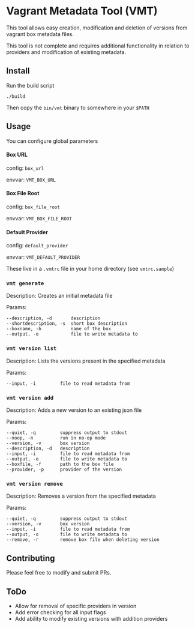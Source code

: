 # Vagrant Metadata Tool (VMT)

This tool allows easy creation, modification and deletion of versions from vagrant box metadata files. 

This tool is not complete and requires additional functionality in relation to providers and modification of existing metadata.

## Install

Run the build script

```
./build
```

Then copy the `bin/vmt` binary to somewhere in your `$PATH`

##  Usage

You can configure global parameters 

#### Box URL 

config: `box_url`

envvar: `VMT_BOX_URL`

#### Box File Root

config: `box_file_root`

envvar: `VMT_BOX_FILE_ROOT`

#### Default Provider

config: `default_provider`

envvar: `VMT_DEFAULT_PROVIDER`


These live in a `.vmtrc` file in your home directory (see `vmtrc.sample`) 

### `vmt generate`

Description: Creates an initial metadata file

Params:

```
--description, -d       description
--shortdescription, -s  short box description
--boxname, -b           name of the box
--output, -o            file to write metadata to
```

### `vmt version list`

Description: Lists the versions present in the specified metadata

Params:

```
--input, -i         file to read metadata from
```

### `vmt version add`

Description: Adds a new version to an existing json file

Params:

```
--quiet, -q         suppress output to stdout 
--noop, -n          run in no-op mode
--version, -v       box version
--description, -d   description
--input, -i         file to read metadata from
--output, -o        file to write metadata to
--boxfile, -f       path to the box file
--provider, -p      provider of the version
```

### `vmt version remove`

Description: Removes a version from the specified metadata

Params:

```
--quiet, -q         suppress output to stdout
--version, -v       box version
--input, -i         file to read metadata from
--output, -o        file to write metadata to
--remove, -r        remove box file when deleting version
```

## Contributing

Please feel free to modify and submit PRs.


## ToDo

* Allow for removal of specific providers in version
* Add error checking for all input flags
* Add ability to modify existing versions with addition providers
